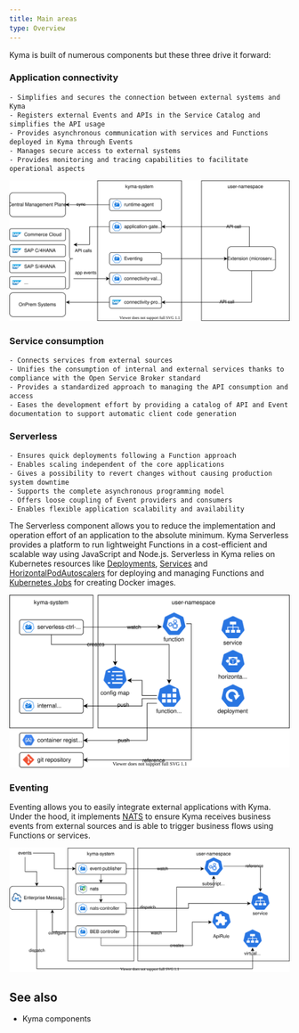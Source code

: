 ```yaml
---
title: Main areas
type: Overview
---
```


Kyma is built of numerous components but these three drive it forward:

### Application connectivity

    - Simplifies and secures the connection between external systems and Kyma
    - Registers external Events and APIs in the Service Catalog and simplifies the API usage
    - Provides asynchronous communication with services and Functions deployed in Kyma through Events
    - Manages secure access to external systems
    - Provides monitoring and tracing capabilities to facilitate operational aspects

  ![connectivity](../assets/app-connectivity.svg)

### Service consumption

    - Connects services from external sources
    - Unifies the consumption of internal and external services thanks to compliance with the Open Service Broker standard
    - Provides a standardized approach to managing the API consumption and access
    - Eases the development effort by providing a catalog of API and Event documentation to support automatic client code generation

### Serverless

    - Ensures quick deployments following a Function approach
    - Enables scaling independent of the core applications
    - Gives a possibility to revert changes without causing production system downtime
    - Supports the complete asynchronous programming model
    - Offers loose coupling of Event providers and consumers
    - Enables flexible application scalability and availability

The Serverless component allows you to reduce the implementation and operation effort of an application to the absolute minimum. Kyma Serverless provides a platform to run lightweight Functions in a cost-efficient and scalable way using JavaScript and Node.js. Serverless in Kyma relies on Kubernetes resources like [Deployments](https://kubernetes.io/docs/concepts/workloads/controllers/deployment/), [Services](https://kubernetes.io/docs/concepts/services-networking/service/) and [HorizontalPodAutoscalers](https://kubernetes.io/docs/tasks/run-application/horizontal-pod-autoscale/) for deploying and managing Functions and [Kubernetes Jobs](https://kubernetes.io/docs/concepts/workloads/controllers/jobs-run-to-completion/) for creating Docker images.

  ![serverless](../assets/serverless.svg)

### Eventing

Eventing allows you to easily integrate external applications with Kyma. Under the hood, it implements [NATS](https://docs.nats.io/) to ensure Kyma receives business events from external sources and is able to trigger business flows using Functions or services.

  ![eventing](../assets/eventing.svg)

## See also

- Kyma components
